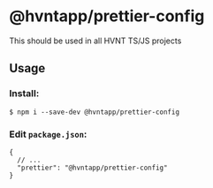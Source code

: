 # @hvntapp/prettier-config

This should be used in all HVNT TS/JS projects

## Usage

### Install:
`$ npm i --save-dev @hvntapp/prettier-config`

### Edit `package.json`:
```
{
  // ...
  "prettier": "@hvntapp/prettier-config"
}
```
